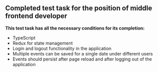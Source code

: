## Completed test task for the position of middle frontend developer

**This test task has all the necessary conditions for its completion:**

- TypeScript
- Redux for state management
- Login and logout functionality in the application
- Multiple events can be saved for a single date under different users
- Events should persist after page reload and after logging out of the application
